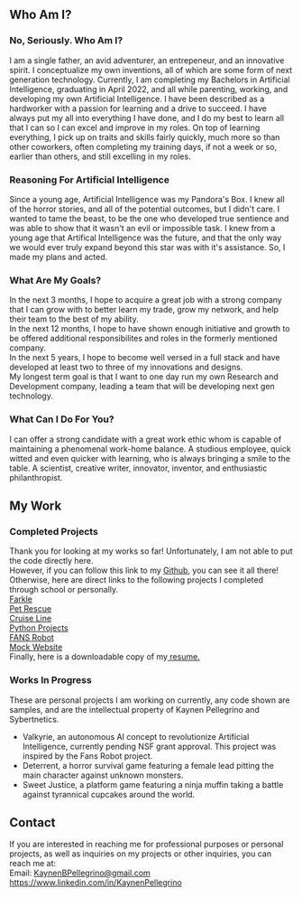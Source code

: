 <!-- If you're reading this, obviously you're looking at the source code to see if I wrote this out in HTML. 
Well, I did originally, but why not use a simpler format where I can? However, if you look at the My Complete 
Projects tab, you will be able to see my mock website, entirely in HTML. Thank you for reading! -->

## Who Am I?
<!-- I apologize, I try to implement humor.-->

### No, Seriously. Who Am I?

I am a single father, an avid adventurer, an entrepeneur, and an innovative spirit. 
I conceptualize my own inventions, all of which are some form of next generation technology.
Currently, I am completing my Bachelors in Artificial Intelligence, graduating in April 2022, and all while parenting, working, and developing my own Artificial Intelligence. 
I have been described as a hardworker with a passion for learning and a drive to succeed. I have always put my all into everything I have done, and I do my best to learn all that I can so I can excel and improve in my roles. 
On top of learning everything, I pick up on traits and skills fairly quickly, much more so than other coworkers, often completing my training days, if not a week or so, earlier than others, and still excelling in my roles.

### Reasoning For Artificial Intelligence

Since a young age, Artificial Intelligence was my Pandora's Box. I knew all of the horror stories, and all of the potential outcomes, but I didn't care. I wanted to tame the beast, to be the one who developed true sentience and was able to show that it wasn't an evil or impossible task. I knew from a young age that Artifical Intelligence was the future, and that the only way we would ever truly expand beyond this star was with it's assistance. So, I made my plans and acted.
<!-- But also, Skynet. We're talking about it, you're thinking about it, that's a win for me-->
### What Are My Goals?

In the next 3 months, I hope to acquire a great job with a strong company that I can grow with to better learn my trade, grow my network, and help their team to the best of my ability. 
<br>In the next 12 months, I hope to have shown enough initiative and growth to be offered additional responsibilites and roles in the formerly mentioned company.
<br>In the next 5 years, I hope to become well versed in a full stack and have developed at least two to three of my innovations and designs.
<br>My longest term goal is that I want to one day run my own Research and Development company, leading a team that will be  developing next gen technology.
<!-- If I could one day own my own company and create a multiple trillion dollar conglomerate focused on interstellar expansion and next generation
development utilizing some of the many crazy, innovational, slightly delusional ideas that I have, I would be happy with that too though. Just a thought. -->

### What Can I Do For You?

I can offer a strong candidate with a great work ethic whom is capable of maintaining a phenomenal work-home balance. A studious employee, quick witted and even quicker with learning, who is always bringing a smile to the table. A scientist, creative writer, innovator, inventor, and enthusiastic philanthropist.

## My Work

### Completed Projects

Thank you for looking at my works so far! Unfortunately, I am not able to put the code directly here. 
<br>However, if you can follow this link to my <a href="https://www.github.com/kaynenpellegrino">Github</a>, you can see it all there!
<br>Otherwise, here are direct links to the following projects I completed through school or personally.
<br><a href="https://github.com/KaynenPellegrino/FarkleGame">Farkle</a>
<br><a href="https://github.com/KaynenPellegrino/Gracioso-Rescue-Pet">Pet Rescue</a>
<br><a href="https://github.com/KaynenPellegrino/Luxury-Cruise-Line">Cruise Line</a>
<br><a href="https://github.com/KaynenPellegrino/Python-projects-From-School">Python Projects</a>
<br><a href="https://github.com/KaynenPellegrino/Fans">FANS Robot</a>
<br><a href="https://github.com/KaynenPellegrino/Mock-Photography-Website">Mock Website</a>
<br>Finally, here is a downloadable copy of my<a href="Kaynen Pellegrino.docx" download> resume.</a>

### Works In Progress
These are personal projects I am working on currently, any code shown are samples, and are the intellectual property of Kaynen Pellegrino and Sybertnetics.
- Valkyrie, an autonomous AI concept to revolutionize Artificial Intelligence, currently pending NSF grant approval. This project was inspired by the Fans Robot project.
- Deterrent, a horror survival game featuring a female lead pitting the main character against unknown monsters.
- Sweet Justice, a platform game featuring a ninja muffin taking a battle against tyrannical cupcakes around the world.

<!--If you've read this far, you must have been at least somewhat intrigued by what other easter eggs I have hidden. 
Yes, every comment on here was intended to be for you, the reader, to have some form of amusement while
you read this very bland set of coding.-->

## Contact
If you are interested in reaching me for professional purposes or personal projects, as well as inquiries on my projects or other inquiries, you can reach me at:
<br>Email: <a href="mailto:kaynenbbpellegrino@gmail.com?subject=Inquiry for Employment">KaynenBPellegrino@gmail.com
<br><a href="https://www.linkedin.com/in/KaynenPellegrino">https://www.linkedin.com/in/KaynenPellegrino
<!-- Thank you again, I am very grateful to you. Now my only question left is, when do I start?-->

